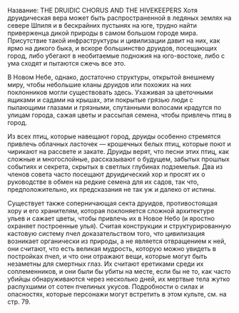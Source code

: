 Название: THE DRUIDIC CHORUS AND THE HIVEKEEPERS
Хотя друидическая вера может быть распространенной в ледяных землях на севере Шпиля и в бескрайних пустынях на юге, трудно найти приверженца дикой природы в самом большом городе мира. Присутствие такой инфраструктуры и цивилизации давит на них, как ярмо на дикого быка, и вскоре большинство друидов, посещающих город, либо убегают в необитаемые подножия на юго-востоке, либо с ума сходят и пытаются сжечь все это.

В Новом Небе, однако, достаточно структуры, открытой внешнему миру, чтобы небольшие кланы друидов или похожих на них поклонников могли существовать здесь. Ухаживая за цветочными ящиками и садами на крышах, эти покрытые грязью люди с пылающими глазами и грязными, спутанными волосами крадутся по улицам города, сажая цветы и рассыпая семена, чтобы привлечь птиц в город.

Из всех птиц, которые навещают город, друиды особенно стремятся привлечь облачных ласточек — крошечных белых птиц, которые поют и чирикают на рассвете и закате. Друиды верят, что песни этих птиц, как сложные и многослойные, рассказывают о будущем, забытых прошлых событиях и секрета, скрытых в светлых глубинах подземелья. Два из членов совета часто посещают друидический хор и просят их о руководстве в обмен на редкие семена для их садов, так что, предположительно, их предсказания не так уж и далеко от истины.

Существует также соперничающая секта друидов, противостоящая хору и его хранителям, которая поклоняется сложной архитектуре ульев и сажает цветы, чтобы привлечь их в Новое Небо (и яростно охраняет построенные улья). Считая конструкции и структурированную кастовую систему пчел доказательством того, что цивилизация возникает органически из природы, а не является отвращением к ней, они считают, что есть великая мудрость, которую можно увидеть в постройках пчел, и что они отражают вещи, которые могут быть незаметны для смертных глаз. Их считают еретиками среди их соплеменников, и они были бы убиты на месте, если бы не то, как часто убийцы обнаруживаются через несколько дней, их мертвые тела жутко распухшими от сотен пчелиных укусов. Подробности о силах и опасностях, которые персонажи могут встретить в этом культе, см. на стр. 79.